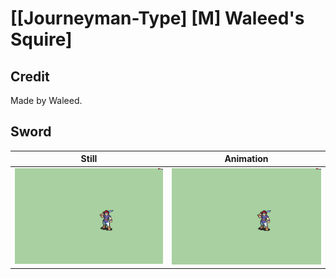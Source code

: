 # [\[Journeyman-Type\] \[M\] Waleed's Squire]

## Credit

Made by Waleed.

## Sword

| Still | Animation |
| :---: | :-------: |
| ![Sword still](./Sword_000.png) | ![Sword animation](./Sword.gif) |
